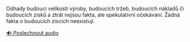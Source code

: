 
Odhady budoucí velikosti výroby, budoucích tržeb, budoucích nákladů či budoucích zisků a ztrát nejsou fakta, ale spekulativní očekávání. Žádná fakta o budoucích ziscích neexistují.

[🔊 Poslechnout audio](/data/7-paragraphs/audio/chapter_162/para_003-Odhady-budouc-velikosti-vroby-budoucch-treb.mp3)
